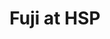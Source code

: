 ---
layout: place
title: "Fuji at HSP"
permalink: /massachusetts/boston/fuji-at-hsp.html
stateAbbr: MA
stateName: Massachusetts
cityName: Boston
seo:
  name: "Fuji at HSP"
  type: Restaurant
  links: http://www.fujiathsp.com/
description: "Fuji at HSP serves delicious sushi in Boston, Massachusetts. Try fresh Japanese dishes for a great dining experience. Available for takeout, delivery, lunch, and dinner."
place_id: ChIJ8y5TSGtx44kRTpz5koxmTwM
photos:
  - name: >-
      places/ChIJ8y5TSGtx44kRTpz5koxmTwM/photos/AeeoHcIsJW6YOALGsNtmpBdKmaLhy9yywbgobuEPioismUO5AopLIfwQWMVSDaYgCcRu4iwJqoXCbE22n3vcmlVP5UDcnOi6-NLMOheEm7AXmXopKx6os0wOgrbTqV-QWDQnnV-5hh2dVkq8jwvEWMxjbgFvijQSrJWZkqF2JUVftuZopwvwiRIcQcofc7Vbj93eh3O6wfNefo_chnaYoWflZ16uKfe2or2kBbiuyIUdTcOaAk3S4CzdUaBGVL-sS3cNKa9zBYMX6WZemHSp0WR6NcelDIuWrqOdQeZ349jGHaKYqUBKabkg6jsLZ-i2lf3HzprG4rsM55Mt2MpSFYD4_cpICaDbCC4F6PgrIq-NWNJeuEnRH1stFlsyXB_pc3pk0wjzSu5ZChA5j3p-kvt5AG6gPDDIQFQuxGRI8BR4dMZn6g
    widthPx: 4000
    heightPx: 3000
    authorAttributions:
      - displayName: Tyler Miller
        uri: https://maps.google.com/maps/contrib/105732783188177786768
        photoUri: >-
          https://lh3.googleusercontent.com/a/ACg8ocJQxN9EvfjWPcChuh1GlsiknX5c7Gc5i0CSw8-uvdPfk6g5dw=s100-p-k-no-mo
    flagContentUri: >-
      https://www.google.com/local/imagery/report/?cb_client=maps_api_places.places_api&image_key=!1e10!2sCIHM0ogKEICAgICuh43oUA&hl=en-US
    googleMapsUri: >-
      https://www.google.com/maps/place//data=!3m4!1e2!3m2!1sCIHM0ogKEICAgICuh43oUA!2e10!4m2!3m1!1s0x89e3716b48532ef3:0x34f668c92f99c4e
  - name: >-
      places/ChIJ8y5TSGtx44kRTpz5koxmTwM/photos/AeeoHcJHnMISL6SbXYOx6PRfk133imYOYo3qUOzrXuAzoZ2vrsoAO5x5HDBXgzic_OLF2anPSejnAq-J0ZCd3sAa-ciJp3u7NdFFU1Alp87Iw62i6qzo9_HaHgKcuGFLCfDGQ1X29T9dLLhDPF9EtDW2NnshbraG0AGZURE88oPoqCv4VVSNGijQCe5VhB3nvCbVmm6zDpXw9DOxWKw79Va9yXPKZktVXvVL7j6mvlCwQCp5UPbSuMo5vxR5Axu8bDPvtOf2hY3V572S3ASQx1pFHytjND2HPeS6TJLzpi5z5w89tw
    widthPx: 3125
    heightPx: 3125
    authorAttributions:
      - displayName: Fuji at HSP
        uri: https://maps.google.com/maps/contrib/112151886121834553368
        photoUri: >-
          https://lh3.googleusercontent.com/a-/ALV-UjW4CcctiubVfk-hjUbvTnglKv_4897tKS63-FzUo9bdr3dJ7LY=s100-p-k-no-mo
    flagContentUri: >-
      https://www.google.com/local/imagery/report/?cb_client=maps_api_places.places_api&image_key=!1e10!2sAF1QipPh4OwPGlJ6cIznGEnDJzUg5EAD2VG2vXEdnl5V&hl=en-US
    googleMapsUri: >-
      https://www.google.com/maps/place//data=!3m4!1e2!3m2!1sAF1QipPh4OwPGlJ6cIznGEnDJzUg5EAD2VG2vXEdnl5V!2e10!4m2!3m1!1s0x89e3716b48532ef3:0x34f668c92f99c4e
  - name: >-
      places/ChIJ8y5TSGtx44kRTpz5koxmTwM/photos/AeeoHcJyqfCtK_Ug5eOb2bkq0yVUZCuu0tvX1Tr0ism4R6DTRfhPBDnsaEZshUjKqWjSpjPopZwnvh_O5uzgSs0_cReZy7SJcXnwoWYbx7GjL34tXU2b5RMmLom7HsJoFsrg2q8xURTyamzIcRxbYG7fZwR_UtBpNe8zxgCwJr1qnvF98MRdAWlxdGukbGmnrh2ztW7Mz-xpmux5jLwWa7bOSJtmj5EjaqBFJMXpBQgw9rUWdehshX40rTMgBJNfU26iuOiafN1yqDAdaQ2NhHlWB3RB8omim17CjHHeiGruB_DSsrzGPMghiDosU_AGqSXa9fEBQ8S-smk4xqFyBXGgEiGCILwpGp6mkbPotMLzG9uLDPS8ddgYbA0vdH9DFfaD8wbLxTdusGvEZ4ltwC9d5gtxVZW71evlBTrhjteftQQvLw
    widthPx: 4032
    heightPx: 3024
    authorAttributions:
      - displayName: Brian Bagenstose
        uri: https://maps.google.com/maps/contrib/116057290281299545965
        photoUri: >-
          https://lh3.googleusercontent.com/a-/ALV-UjXNF7OryICh9A-ZrSrOyiRaf-sU3A1ZtXtlBTC-l87I3OOc23rK=s100-p-k-no-mo
    flagContentUri: >-
      https://www.google.com/local/imagery/report/?cb_client=maps_api_places.places_api&image_key=!1e10!2sCIHM0ogKEICAgMDw5uzHNA&hl=en-US
    googleMapsUri: >-
      https://www.google.com/maps/place//data=!3m4!1e2!3m2!1sCIHM0ogKEICAgMDw5uzHNA!2e10!4m2!3m1!1s0x89e3716b48532ef3:0x34f668c92f99c4e
  - name: >-
      places/ChIJ8y5TSGtx44kRTpz5koxmTwM/photos/AeeoHcKlVrPYPf-7B6X_8OJlLyka-S68WGSMJwhDZDzRWHmtYHjSg9cr-LLnX79dFfNygIrubZgd1mabgnpD-hY3ObenbAoobyGej2jqTgq-iyrmfIbDBOflzzkS0XhNyerDKMw3ewJFgCz7WYRGn1FyUtPcj6C3KVM8Sxgu3XtFa6y2Oo-qH6ClGWlJ0sQt5UBc-3Qc4653703KdG99nfXp4MJvnlvFwdT6zl5e0FCp_naFX3FcQENBVVv9ha3i_z6NM_PvKvwCVXrEygQxbOXMxZbf7fIMH0tgmFmjkxfoxgdtJg
    widthPx: 1500
    heightPx: 1000
    authorAttributions:
      - displayName: Fuji at HSP
        uri: https://maps.google.com/maps/contrib/112151886121834553368
        photoUri: >-
          https://lh3.googleusercontent.com/a-/ALV-UjW4CcctiubVfk-hjUbvTnglKv_4897tKS63-FzUo9bdr3dJ7LY=s100-p-k-no-mo
    flagContentUri: >-
      https://www.google.com/local/imagery/report/?cb_client=maps_api_places.places_api&image_key=!1e10!2sAF1QipMfmrUHDIX0X7FImerxJpOCdgMEjAB7S5U-b8Ag&hl=en-US
    googleMapsUri: >-
      https://www.google.com/maps/place//data=!3m4!1e2!3m2!1sAF1QipMfmrUHDIX0X7FImerxJpOCdgMEjAB7S5U-b8Ag!2e10!4m2!3m1!1s0x89e3716b48532ef3:0x34f668c92f99c4e
  - name: >-
      places/ChIJ8y5TSGtx44kRTpz5koxmTwM/photos/AeeoHcIFa8PW0rEg9X8ag6DMt_jgE50ntlcePgP3urmwainticTzJjAuboHeHqkS5eo-fz7jU81iiNoWyRGQ1QOzLCalOSYAU1b-m9sphiKIul9UiY8s-QXqZrZjUhAdcPemUoFRNCw4peyD3gO1mfIk4EFfeMrs_qXTpsbnNGYNEENm-i7kVBB8w9EC-2daxLJ9HublQu4-YO-RI7I39EpAco4xpy_V9zmAgQB_FNFTs5tigcjnA2ZpinRKcew-cAluKjXcdRWiF18sRwKEXjN0-us8U0GjFNppQq9ST2lAOXiaRg
    widthPx: 1500
    heightPx: 1000
    authorAttributions:
      - displayName: Fuji at HSP
        uri: https://maps.google.com/maps/contrib/112151886121834553368
        photoUri: >-
          https://lh3.googleusercontent.com/a-/ALV-UjW4CcctiubVfk-hjUbvTnglKv_4897tKS63-FzUo9bdr3dJ7LY=s100-p-k-no-mo
    flagContentUri: >-
      https://www.google.com/local/imagery/report/?cb_client=maps_api_places.places_api&image_key=!1e10!2sAF1QipNZtYto-h3u5zeZP69gmoki_EP2Teun7QTMcj49&hl=en-US
    googleMapsUri: >-
      https://www.google.com/maps/place//data=!3m4!1e2!3m2!1sAF1QipNZtYto-h3u5zeZP69gmoki_EP2Teun7QTMcj49!2e10!4m2!3m1!1s0x89e3716b48532ef3:0x34f668c92f99c4e
  - name: >-
      places/ChIJ8y5TSGtx44kRTpz5koxmTwM/photos/AeeoHcJHXNRPEFd-e69GK91cQbHlyoKuA5D3566Fo_nu_YR0zDscgWB081t8vi7q3iUTbUEkjnFrC5TNDD2ozsM3_bcy4zxNUHlEbtjce6rp3Cj0NeXpPIz_hca6FHuHdfPEH7zzDMeMEpqjmP6_d2zCcle4c_EA-TjZemx4m2RaX8ySH6X-e5fUmGkiZBsWov5Xc25RnvVTWVy0FFrrCULtztLbla4OtnML53mm1KPiaqiEqawhlhXWYdG4zBdXNfL5tRb-mrQ9MWuc4_ayfSVqstYLUYkLe0BbBddH1whgzknkCMSPu_94v8B8A7u9E445EUsHcaekBSJJDSet4-CUTRZ_JJh3rx8qGI2AdB00uT-MukdxaXlFb20PQh7OV4JInvjNnq-WP3-7dJh-i_rcnC2vgkz2SMpJ0kLqUOqFt8r2Q0eD
    widthPx: 3024
    heightPx: 4032
    authorAttributions:
      - displayName: Topsan Deharring
        uri: https://maps.google.com/maps/contrib/115896339245548840931
        photoUri: >-
          https://lh3.googleusercontent.com/a-/ALV-UjXMUm91Rnc_Bag42eMR1nDPU1GtAFoWxJLXjTI75-lAdLVtySYG=s100-p-k-no-mo
    flagContentUri: >-
      https://www.google.com/local/imagery/report/?cb_client=maps_api_places.places_api&image_key=!1e10!2sCIHM0ogKEICAgICZzNe58gE&hl=en-US
    googleMapsUri: >-
      https://www.google.com/maps/place//data=!3m4!1e2!3m2!1sCIHM0ogKEICAgICZzNe58gE!2e10!4m2!3m1!1s0x89e3716b48532ef3:0x34f668c92f99c4e
  - name: >-
      places/ChIJ8y5TSGtx44kRTpz5koxmTwM/photos/AeeoHcJ6KA1gspELYZGis0xAxq6_Ce-6Rl16paLhInq5wWHwLWgK2ULEYD5f2oGrovWtIfof2CWJdyF7W3Ew220tK0HGP9uE8HWf6ao4NJoOPmLHpzxvKjbNgKACkiiqZ5Mddi4-ATJ3T-0ylOmY1_renVhs5r_Qnkyup1ruy0HzY8mDFTnAazGlZTGvaiwERQegZ12uZCroBkVczY-KegkIOQQtWtB06reWwxGpdBdYHu77fBo0LnB-CgqV3dZurYgJKQduz_G52nwpKCEZyUJq7Zi94qTScSvs3oqOJf4Dk2v0AD8qYs9xkjmfG98hlbMUj2zU5XoBys92-a9SahC60Cj9pBo6y0lxyePIoInjo6T47NED1m4JuaOxmywpnqxHgdViRrSDAnf6ywAlWbpNzACX9_QBJFdegwX3wvPUELCrY6U
    widthPx: 3537
    heightPx: 2652
    authorAttributions:
      - displayName: TANIA RODRIGUEZ
        uri: https://maps.google.com/maps/contrib/107000917982874609368
        photoUri: >-
          https://lh3.googleusercontent.com/a-/ALV-UjW79iIDWAeydWsL_ovy3NzlT59lGKQHhU4y3h3FbIBmmqzGT1AAww=s100-p-k-no-mo
    flagContentUri: >-
      https://www.google.com/local/imagery/report/?cb_client=maps_api_places.places_api&image_key=!1e10!2sCIHM0ogKEICAgICjxpKf0wE&hl=en-US
    googleMapsUri: >-
      https://www.google.com/maps/place//data=!3m4!1e2!3m2!1sCIHM0ogKEICAgICjxpKf0wE!2e10!4m2!3m1!1s0x89e3716b48532ef3:0x34f668c92f99c4e
  - name: >-
      places/ChIJ8y5TSGtx44kRTpz5koxmTwM/photos/AeeoHcI1ipAmXq24KP84DV543Kz0SkPPVtLmB66VZMj3DYfubTEJE9rX-bMGQMtYB-N57z6oWMF6ScyMskhNYpsrNVEAjQTuSGLCIQpcnF90bATrSKHqpAdsFtYg4fiFPOJY0uOgvkbGPWyU_vvTjNaV0j_aebB11WekS037K5OFIBJQvUwScmNcIZJ-EuIFiWmYoeYUen3ThwQyR8_N6poqU6nD8ihlH3fBJTLl5NzI97eyKApT8eIolJyLZPR_PqIjWrJPvbOo0U5gBR-FzpmkkZehS67fb_T3-uwpHDJqduvvXg
    widthPx: 1500
    heightPx: 1000
    authorAttributions:
      - displayName: Fuji at HSP
        uri: https://maps.google.com/maps/contrib/112151886121834553368
        photoUri: >-
          https://lh3.googleusercontent.com/a-/ALV-UjW4CcctiubVfk-hjUbvTnglKv_4897tKS63-FzUo9bdr3dJ7LY=s100-p-k-no-mo
    flagContentUri: >-
      https://www.google.com/local/imagery/report/?cb_client=maps_api_places.places_api&image_key=!1e10!2sAF1QipMoBTVI8eyIFDewDbUsL26_IhuJ74jkAMryL4mq&hl=en-US
    googleMapsUri: >-
      https://www.google.com/maps/place//data=!3m4!1e2!3m2!1sAF1QipMoBTVI8eyIFDewDbUsL26_IhuJ74jkAMryL4mq!2e10!4m2!3m1!1s0x89e3716b48532ef3:0x34f668c92f99c4e
  - name: >-
      places/ChIJ8y5TSGtx44kRTpz5koxmTwM/photos/AeeoHcLXbsk30abGKE-J1MZa7hL-nfyCuaiisntuYzslvXzNA2R97Xbu3o0pS4MagLz4rQe1I78KVaJ_Agkb4ZRY9oj5r9KZA7BHSlAIr1A4JXLpVmkUV0H6FZayFqGIxYz57_jrpMcPLcbM5N3Gjq1w4zgF2U6U1ZN5Njf6FqDWcAvgZDm8AjQ8jEd0Q23NsOQDnPCsH62ODj6BN2Iq3oqnSXn-Zg-G4YZHnLwVWm5G17EJc-P7UUTYP6E8P598aswhy1S_cD0zdJaTDauH546nQ5parMD8aXc1A4MXDMqtGddVJB4yJW6ZIrtKdSmTgZ-cM_9Goaa__oTZvl_HCLAqocnkohNlROiIail5-fQ60aNKQXLtXwgs_msfDGWxUus3ERVgV_ER34ki9m_iGPPHNiaDRpANFkyaKNy3_Z7dfzuqwshM
    widthPx: 3024
    heightPx: 4032
    authorAttributions:
      - displayName: Brian Bagenstose
        uri: https://maps.google.com/maps/contrib/116057290281299545965
        photoUri: >-
          https://lh3.googleusercontent.com/a-/ALV-UjXNF7OryICh9A-ZrSrOyiRaf-sU3A1ZtXtlBTC-l87I3OOc23rK=s100-p-k-no-mo
    flagContentUri: >-
      https://www.google.com/local/imagery/report/?cb_client=maps_api_places.places_api&image_key=!1e10!2sCIHM0ogKEICAgMDw5uzH1AE&hl=en-US
    googleMapsUri: >-
      https://www.google.com/maps/place//data=!3m4!1e2!3m2!1sCIHM0ogKEICAgMDw5uzH1AE!2e10!4m2!3m1!1s0x89e3716b48532ef3:0x34f668c92f99c4e
  - name: >-
      places/ChIJ8y5TSGtx44kRTpz5koxmTwM/photos/AeeoHcIVarkgR1eYY6p4jmxeyot3rirH5clOEfJVmbHOroGMa_sqPnQgzNVyogtqU47f3vfvAoPZraB8b2pTXvKxTQlNaM4TD0gfuBpqzR_ypaLrXlgh2fIAqfDzaE1jHFg89T0wqzfFbCdJZmjetzrEWCro-O47ckne42ybDu7g8HhErQtsx-E5m0azfd7vlABE24rl_aUfnBKexroEXlTJMl0ZEg76-S1DLaAsI9uvMAwaHwWO4v2i6W3gUlV0fIuzr9FRWX8dn9r2y6q8Iun5JZzMZZ-bbKy0Bw4FiC7LxzjHiwYcg_Qk2lLOKJGYuNznR7pHn01x6xMehCwlg3a8cHTExTbNQD27VIcu-YcTU443Z2aGFs5LjFOrVLvAWzVJaTyZ4wvOPmW8n2DZVJrJRhkKlqPDwDdeAaiYcy0aCvpxvIJH
    widthPx: 4000
    heightPx: 3000
    authorAttributions:
      - displayName: Tyler Miller
        uri: https://maps.google.com/maps/contrib/105732783188177786768
        photoUri: >-
          https://lh3.googleusercontent.com/a/ACg8ocJQxN9EvfjWPcChuh1GlsiknX5c7Gc5i0CSw8-uvdPfk6g5dw=s100-p-k-no-mo
    flagContentUri: >-
      https://www.google.com/local/imagery/report/?cb_client=maps_api_places.places_api&image_key=!1e10!2sCIHM0ogKEICAgICuh43okAE&hl=en-US
    googleMapsUri: >-
      https://www.google.com/maps/place//data=!3m4!1e2!3m2!1sCIHM0ogKEICAgICuh43okAE!2e10!4m2!3m1!1s0x89e3716b48532ef3:0x34f668c92f99c4e
address: 100 High St, Boston, MA 02110, USA
street: 100 High St
city: Boston
state: MA
zip: '02110'
country: USA
neighborhood: Downtown
latitude: '42.354370'
longitude: '-71.055369'
accessibility_options:
  wheelchairAccessibleEntrance: true
business_status: OPERATIONAL
name: Fuji at HSP
google_maps_links:
  directionsUri: >-
    https://www.google.com/maps/dir//''/data=!4m7!4m6!1m1!4e2!1m2!1m1!1s0x89e3716b48532ef3:0x34f668c92f99c4e!3e0
  placeUri: https://maps.google.com/?cid=238522059221212238
  writeAReviewUri: >-
    https://www.google.com/maps/place//data=!4m3!3m2!1s0x89e3716b48532ef3:0x34f668c92f99c4e!12e1
  reviewsUri: >-
    https://www.google.com/maps/place//data=!4m4!3m3!1s0x89e3716b48532ef3:0x34f668c92f99c4e!9m1!1b1
  photosUri: >-
    https://www.google.com/maps/place//data=!4m3!3m2!1s0x89e3716b48532ef3:0x34f668c92f99c4e!10e5
primary_type: Sushi Restaurant
opening_hours:
  regular: null
  current: null
secondary_opening_hours:
  regular:
    weekdayDescriptions: null
    type: null
  current:
    weekdayDescriptions: null
    type: null
phone: (857) 239-8326
price_level: PRICE_LEVEL_MODERATE
price_range: null
rating: '4.5'
rating_count: 24
website: http://www.fujiathsp.com/
reviews:
  - name: >-
      places/ChIJ8y5TSGtx44kRTpz5koxmTwM/reviews/ChZDSUhNMG9nS0VJQ0FnSUNqeHBLZkV3EAE
    relativePublishTimeDescription: 11 months ago
    rating: 5
    text:
      text: >-
        Definitely we will repeat! We selected the Fall foliage special roll
        with crab, salmon, tuna… and the savor is woaa! Fantastic! It is the
        best sushi place close to Seaport! The food hall with the DJ is a great
        option for a Saturday afternoon!
      languageCode: en
    originalText:
      text: >-
        Definitely we will repeat! We selected the Fall foliage special roll
        with crab, salmon, tuna… and the savor is woaa! Fantastic! It is the
        best sushi place close to Seaport! The food hall with the DJ is a great
        option for a Saturday afternoon!
      languageCode: en
    authorAttribution:
      displayName: TANIA RODRIGUEZ
      uri: https://www.google.com/maps/contrib/107000917982874609368/reviews
      photoUri: >-
        https://lh3.googleusercontent.com/a-/ALV-UjW79iIDWAeydWsL_ovy3NzlT59lGKQHhU4y3h3FbIBmmqzGT1AAww=s128-c0x00000000-cc-rp-mo-ba4
    publishTime: '2024-04-20T20:34:29.890894Z'
    flagContentUri: >-
      https://www.google.com/local/review/rap/report?postId=ChZDSUhNMG9nS0VJQ0FnSUNqeHBLZkV3EAE&d=17924085&t=1
    googleMapsUri: >-
      https://www.google.com/maps/reviews/data=!4m6!14m5!1m4!2m3!1sChZDSUhNMG9nS0VJQ0FnSUNqeHBLZkV3EAE!2m1!1s0x89e3716b48532ef3:0x34f668c92f99c4e
  - name: >-
      places/ChIJ8y5TSGtx44kRTpz5koxmTwM/reviews/ChdDSUhNMG9nS0VJQ0FnSURKemZtSTh3RRAB
    relativePublishTimeDescription: a year ago
    rating: 5
    text:
      text: >-
        I’m writing this review as a regular—I go once or twice a week. You’d
        never think that sushi in a food hall is going to be amazing. But it is.
        I usually order ahead because it gets busy, and they always prepare it
        on time. The staff is pleasant and friendly.


        But let’s get to the most important part: the sushi is great! I’m really
        particular about the freshness of sushi, I can smell something off a
        mile away. But here, the quality is outstanding. The tuna is always a
        deep, dark red, and they even have toro tuna!! I opt for simple sashimi
        or basic rolls but their fancy rolls are so fun and different. Honestly,
        you probably won’t find better sushi takeout in the area.
      languageCode: en
    originalText:
      text: >-
        I’m writing this review as a regular—I go once or twice a week. You’d
        never think that sushi in a food hall is going to be amazing. But it is.
        I usually order ahead because it gets busy, and they always prepare it
        on time. The staff is pleasant and friendly.


        But let’s get to the most important part: the sushi is great! I’m really
        particular about the freshness of sushi, I can smell something off a
        mile away. But here, the quality is outstanding. The tuna is always a
        deep, dark red, and they even have toro tuna!! I opt for simple sashimi
        or basic rolls but their fancy rolls are so fun and different. Honestly,
        you probably won’t find better sushi takeout in the area.
      languageCode: en
    authorAttribution:
      displayName: Hrisoula G
      uri: https://www.google.com/maps/contrib/112232210840662039016/reviews
      photoUri: >-
        https://lh3.googleusercontent.com/a-/ALV-UjXbffaJ3BwXufh9db2rlDIQ-JRmAY4daQLpZAGN2qzVpsR1Qsq3=s128-c0x00000000-cc-rp-mo-ba4
    publishTime: '2023-07-21T23:17:32.663201Z'
    flagContentUri: >-
      https://www.google.com/local/review/rap/report?postId=ChdDSUhNMG9nS0VJQ0FnSURKemZtSTh3RRAB&d=17924085&t=1
    googleMapsUri: >-
      https://www.google.com/maps/reviews/data=!4m6!14m5!1m4!2m3!1sChdDSUhNMG9nS0VJQ0FnSURKemZtSTh3RRAB!2m1!1s0x89e3716b48532ef3:0x34f668c92f99c4e
  - name: >-
      places/ChIJ8y5TSGtx44kRTpz5koxmTwM/reviews/ChZDSUhNMG9nS0VJQ0FnSURkaHZDTGZ3EAE
    relativePublishTimeDescription: a year ago
    rating: 5
    text:
      text: >-
        One of the best poke bowls I've had in Boston. Will definitely come back
        to this place to try out the other dishes.
      languageCode: en
    originalText:
      text: >-
        One of the best poke bowls I've had in Boston. Will definitely come back
        to this place to try out the other dishes.
      languageCode: en
    authorAttribution:
      displayName: C Trinidad
      uri: https://www.google.com/maps/contrib/104012010982559860183/reviews
      photoUri: >-
        https://lh3.googleusercontent.com/a/ACg8ocK0zzhc2HVmhjWj_Di0muUc_-jX4mDQzc_kFopaBt_9iAPrsA=s128-c0x00000000-cc-rp-mo-ba3
    publishTime: '2024-02-23T01:35:07.636561Z'
    flagContentUri: >-
      https://www.google.com/local/review/rap/report?postId=ChZDSUhNMG9nS0VJQ0FnSURkaHZDTGZ3EAE&d=17924085&t=1
    googleMapsUri: >-
      https://www.google.com/maps/reviews/data=!4m6!14m5!1m4!2m3!1sChZDSUhNMG9nS0VJQ0FnSURkaHZDTGZ3EAE!2m1!1s0x89e3716b48532ef3:0x34f668c92f99c4e
  - name: >-
      places/ChIJ8y5TSGtx44kRTpz5koxmTwM/reviews/ChZDSUhNMG9nS0VJQ0FnSUN1aF9YSEdnEAE
    relativePublishTimeDescription: 2 years ago
    rating: 5
    text:
      text: >-
        Awesome Sushi! Had eel with salmon just makes for a great combo! The
        staff was so friendly and welcoming and the food was delicious!
      languageCode: en
    originalText:
      text: >-
        Awesome Sushi! Had eel with salmon just makes for a great combo! The
        staff was so friendly and welcoming and the food was delicious!
      languageCode: en
    authorAttribution:
      displayName: Tyler Miller
      uri: https://www.google.com/maps/contrib/105732783188177786768/reviews
      photoUri: >-
        https://lh3.googleusercontent.com/a/ACg8ocJQxN9EvfjWPcChuh1GlsiknX5c7Gc5i0CSw8-uvdPfk6g5dw=s128-c0x00000000-cc-rp-mo-ba5
    publishTime: '2022-08-07T17:07:31.351153Z'
    flagContentUri: >-
      https://www.google.com/local/review/rap/report?postId=ChZDSUhNMG9nS0VJQ0FnSUN1aF9YSEdnEAE&d=17924085&t=1
    googleMapsUri: >-
      https://www.google.com/maps/reviews/data=!4m6!14m5!1m4!2m3!1sChZDSUhNMG9nS0VJQ0FnSUN1aF9YSEdnEAE!2m1!1s0x89e3716b48532ef3:0x34f668c92f99c4e
  - name: >-
      places/ChIJ8y5TSGtx44kRTpz5koxmTwM/reviews/ChdDSUhNMG9nS0VJQ0FnTUNBcVlDQjhnRRAB
    relativePublishTimeDescription: 2 months ago
    rating: 5
    text:
      text: Good food and they brought out a birthday gong!
      languageCode: en
    originalText:
      text: Good food and they brought out a birthday gong!
      languageCode: en
    authorAttribution:
      displayName: Aiden Spicer
      uri: https://www.google.com/maps/contrib/105373227326297087382/reviews
      photoUri: >-
        https://lh3.googleusercontent.com/a-/ALV-UjUzsIKixCZArZrabXJ4qsaF_PewQu6ZcFuEVxe3vySPui6Ph2wk=s128-c0x00000000-cc-rp-mo
    publishTime: '2025-02-02T02:33:19.067732Z'
    flagContentUri: >-
      https://www.google.com/local/review/rap/report?postId=ChdDSUhNMG9nS0VJQ0FnTUNBcVlDQjhnRRAB&d=17924085&t=1
    googleMapsUri: >-
      https://www.google.com/maps/reviews/data=!4m6!14m5!1m4!2m3!1sChdDSUhNMG9nS0VJQ0FnTUNBcVlDQjhnRRAB!2m1!1s0x89e3716b48532ef3:0x34f668c92f99c4e
parking_options: null
payment_options:
  acceptsCreditCards: true
  acceptsDebitCards: true
  acceptsCashOnly: false
  acceptsNfc: true
allow_dogs: null
curbside_pickup: null
delivery: true
dine_in: true
good_for_children: null
good_for_groups: null
good_for_sports: false
live_music: false
menu_for_children: null
outdoor_seating: null
reservable: null
restroom: null
serves_beer: null
serves_breakfast: null
serves_brunch: null
serves_cocktails: null
serves_coffee: null
serves_dinner: true
serves_dessert: true
serves_lunch: true
serves_vegetarian_food: null
serves_wine: null
takeout: true
summary: null

---